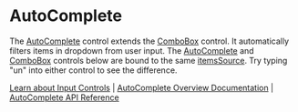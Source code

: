 AutoComplete
============

The [AutoComplete](https://www.grapecity.com/wijmo/api/classes/wijmo_input.autocomplete.html) control extends the [ComboBox](https://www.grapecity.com/wijmo/api/classes/wijmo_input.combobox.html) control. It automatically filters items in dropdown from user input. The [AutoComplete](https://www.grapecity.com/wijmo/api/classes/wijmo_input.autocomplete.html) and [ComboBox](https://www.grapecity.com/wijmo/api/classes/wijmo_input.combobox.html) controls below are bound to the same [itemsSource](https://www.grapecity.com/wijmo/api/classes/wijmo_input.autocomplete.html#itemssource). Try typing "un" into either control to see the difference.

[Learn about Input Controls](https://www.grapecity.com/wijmo/input-controls-javascript) | [AutoComplete Overview Documentation](https://www.grapecity.com/wijmo/docs/Topics/Input/AutoComplete/Autocomplete) | [AutoComplete API Reference](https://www.grapecity.com/wijmo/api/classes/wijmo_input.autocomplete.html)